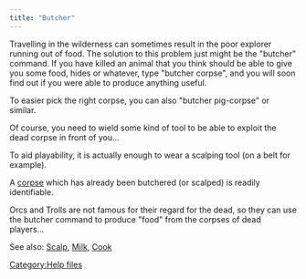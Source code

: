 ```yaml
---
title: "Butcher"
---
```


Travelling in the wilderness can sometimes result in the poor explorer
running out of food. The solution to this problem just might be the
"butcher" command. If you have killed an animal that you think should be
able to give you some food, hides or whatever, type "butcher corpse",
and you will soon find out if you were able to produce anything useful.

To easier pick the right corpse, you can also "butcher pig-corpse" or
similar.

Of course, you need to wield some kind of tool to be able to exploit the
dead corpse in front of you...

To aid playability, it is actually enough to wear a scalping tool (on a
belt for example).

A [corpse](corpse "wikilink") which has already been butchered (or
scalped) is readily identifiable.

Orcs and Trolls are not famous for their regard for the dead, so they
can use the butcher command to produce "food" from the corpses of dead
players...

See also: [Scalp](Scalp "wikilink"), [Milk](Milk "wikilink"),
[Cook](Cook "wikilink")

[Category:Help files](Category:Help_files "wikilink")